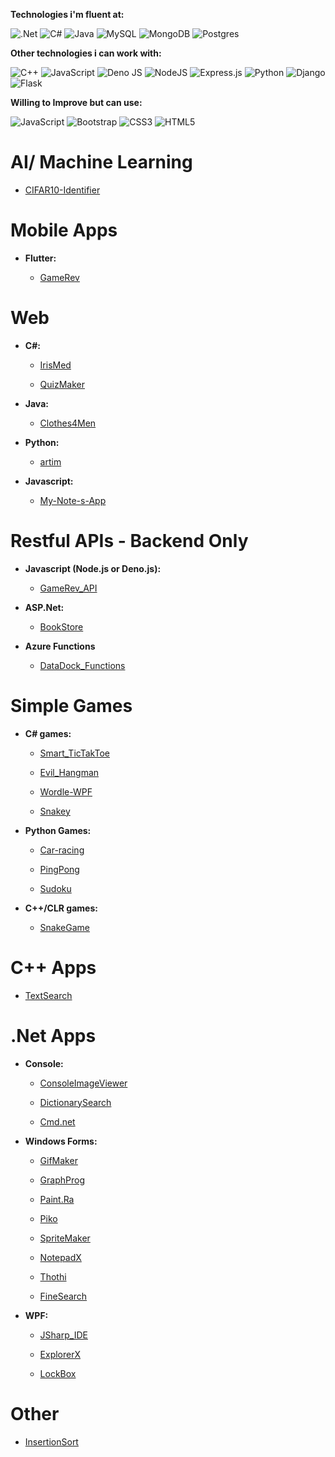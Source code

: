 **Technologies i'm fluent at:**

![.Net](https://img.shields.io/badge/.NET-5C2D91?style=for-the-badge&logo=.net&logoColor=white)
![C#](https://img.shields.io/badge/c%23-%23239120.svg?style=for-the-badge&logo=c-sharp&logoColor=white)
![Java](https://img.shields.io/badge/java-%23ED8B00.svg?style=for-the-badge&logo=java&logoColor=white)
![MySQL](https://img.shields.io/badge/mysql-%2300f.svg?style=for-the-badge&logo=mysql&logoColor=white)
![MongoDB](https://img.shields.io/badge/MongoDB-%234ea94b.svg?style=for-the-badge&logo=mongodb&logoColor=white)
![Postgres](https://img.shields.io/badge/postgres-%23316192.svg?style=for-the-badge&logo=postgresql&logoColor=white)

**Other technologies i can work with:**

![C++](https://img.shields.io/badge/c++-%2300599C.svg?style=for-the-badge&logo=c%2B%2B&logoColor=white)
![JavaScript](https://img.shields.io/badge/javascript-%23323330.svg?style=for-the-badge&logo=javascript&logoColor=%23F7DF1E)
![Deno JS](https://img.shields.io/badge/deno%20js-000000?style=for-the-badge&logo=deno&logoColor=white)
![NodeJS](https://img.shields.io/badge/node.js-6DA55F?style=for-the-badge&logo=node.js&logoColor=white)
![Express.js](https://img.shields.io/badge/express.js-%23404d59.svg?style=for-the-badge&logo=express&logoColor=%2361DAFB)
![Python](https://img.shields.io/badge/python-3670A0?style=for-the-badge&logo=python&logoColor=ffdd54)
![Django](https://img.shields.io/badge/django-%23092E20.svg?style=for-the-badge&logo=django&logoColor=white)
![Flask](https://img.shields.io/badge/flask-%23000.svg?style=for-the-badge&logo=flask&logoColor=white)

**Willing to Improve but can use:**

![JavaScript](https://img.shields.io/badge/javascript-%23323330.svg?style=for-the-badge&logo=javascript&logoColor=%23F7DF1E)
![Bootstrap](https://img.shields.io/badge/bootstrap-%23563D7C.svg?style=for-the-badge&logo=bootstrap&logoColor=white)
![CSS3](https://img.shields.io/badge/css3-%231572B6.svg?style=for-the-badge&logo=css3&logoColor=white)
![HTML5](https://img.shields.io/badge/html5-%23E34F26.svg?style=for-the-badge&logo=html5&logoColor=white)



# AI/ Machine Learning

- <a href="https://github.com/sinbaddoraji/CIFAR10-Identifier">CIFAR10-Identifier</a>




# Mobile Apps

  - <b>Flutter:</b>

    - <a href="https://github.com/sinbaddoraji/GameRev">GameRev</a>


# Web

  - <b>C#:</b>

    - <a href="https://github.com/sinbaddoraji/IrisMed">IrisMed</a>

    - <a href="https://github.com/sinbaddoraji/QuizMaker">QuizMaker</a>


  - <b>Java:</b>

    - <a href="https://github.com/sinbaddoraji/Clothes4Men">Clothes4Men</a>

  - <b>Python:</b>

    - <a href="https://github.com/sinbaddoraji/artim">artim</a>
  
  - <b>Javascript:</b>
    - <a href="https://github.com/sinbaddoraji/My-Note-s-App">My-Note-s-App</a>






# Restful APIs - Backend Only

  - <b>Javascript (Node.js or Deno.js):</b>

    - <a href="https://github.com/sinbaddoraji/GameRev_API">GameRev_API</a>

  - <b>ASP.Net:</b>

    - <a href="https://github.com/sinbaddoraji/BookStore">BookStore</a>


  - <b>Azure Functions</b>
      - <a href="https://github.com/sinbaddoraji/DataDock_Functions">DataDock_Functions</a>


# Simple Games

  - <b>C# games:</b>

      - <a href="https://github.com/sinbaddoraji/Smart_TicTakToe">Smart_TicTakToe</a>

      - <a href="https://github.com/sinbaddoraji/Evil_Hangman">Evil_Hangman</a>

      - <a href="https://github.com/sinbaddoraji/Wordle-WPF">Wordle-WPF</a>

      - <a href="https://github.com/sinbaddoraji/Snakey">Snakey</a>

  - <b>Python Games:</b>

      - <a href="https://github.com/sinbaddoraji/Car-racing">Car-racing</a>

      - <a href="https://github.com/sinbaddoraji/PingPong">PingPong</a>

      - <a href="https://github.com/sinbaddoraji/Sudoku">Sudoku</a>


  - <b>C++/CLR games:</b>

    - <a href="https://github.com/sinbaddoraji/SnakeGame">SnakeGame</a>



# C++ Apps

  - <a href="https://github.com/sinbaddoraji/TextSearch">TextSearch</a>


# .Net Apps

  - <b>Console:</b>

      - <a href="https://github.com/sinbaddoraji/ConsoleImageViewer">ConsoleImageViewer</a>

      - <a href="https://github.com/sinbaddoraji/DictionarySearch">DictionarySearch</a>

      - <a href="https://github.com/sinbaddoraji/Cmd.net">Cmd.net</a>


  - <b>Windows Forms:</b>

    - <a href="https://github.com/sinbaddoraji/GifMaker">GifMaker</a>

    - <a href="https://github.com/sinbaddoraji/GraphProg">GraphProg</a>

    - <a href="https://github.com/sinbaddoraji/Paint.Ra">Paint.Ra</a>

    - <a href="https://github.com/sinbaddoraji/Piko">Piko</a>

    - <a href="https://github.com/sinbaddoraji/SpriteMaker">SpriteMaker</a>

    - <a href="https://github.com/sinbaddoraji/NotepadX">NotepadX</a>
  
    - <a href="https://github.com/sinbaddoraji/Thothi">Thothi</a>
  
    - <a href="https://github.com/sinbaddoraji/FineSearch">FineSearch</a>

  - <b>WPF:</b>

    - <a href="https://github.com/sinbaddoraji/JSharp_IDE">JSharp_IDE</a>
    
    - <a href="https://github.com/sinbaddoraji/ExplorerX">ExplorerX</a>

    - <a href="https://github.com/sinbaddoraji/LockBox">LockBox</a>


# Other

  - <a href="https://github.com/sinbaddoraji/InsertionSort">InsertionSort</a>


